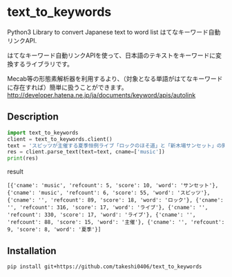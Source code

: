 # text_to_keywords

Python3 Library to convert Japanese text to word list はてなキーワード自動リンクAPI.

はてなキーワード自動リンクAPIを使って、日本語のテキストをキーワードに変換するライブラリです。

Mecab等の形態素解析器を利用するより、（対象となる単語がはてなキーワードに存在すれば）簡単に扱うことができます。
http://developer.hatena.ne.jp/ja/documents/keyword/apis/autolink

## Description

```python
import text_to_keywords
client = text_to_keywords.client()
text = 'スピッツが主催する夏季恒例ライブ「ロックのほそ道」と「新木場サンセット」の開催が決定した。'
res = client.parse_text(text=text, cname=['music'])
print(res)
```

result
```
[{'cname': 'music', 'refcount': 5, 'score': 10, 'word': 'サンセット'}, {'cname': 'music', 'refcount': 6, 'score': 55, 'word': 'スピッツ'}, {'cname': '', 'refcount': 89, 'score': 18, 'word': 'ロック'}, {'cname': '', 'refcount': 316, 'score': 17, 'word': 'ライブ'}, {'cname': '', 'refcount': 330, 'score': 17, 'word': 'ライブ'}, {'cname': '', 'refcount': 88, 'score': 15, 'word': '主催'}, {'cname': '', 'refcount': 9, 'score': 8, 'word': '夏季'}]
```


## Installation
```
pip install git+https://github.com/takeshi0406/text_to_keywords
```


